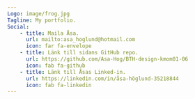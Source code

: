 ```yaml
---
Logo: image/frog.jpg
Tagline: My portfolio.
Social:
    - title: Maila Åsa.
      url: mailto:asa_hoglund@hotmail.com
      icon: far fa-envelope
    - title: Länk till sidans GitHub repo.
      url: https://github.com/Asa-Hog/BTH-design-kmom01-06
      icon: fab fa-github
    - title: Länk till Åsas Linked-in.
      url: https://linkedin.com/in/åsa-höglund-35218844
      icon: fab fa-linkedin
---
```

